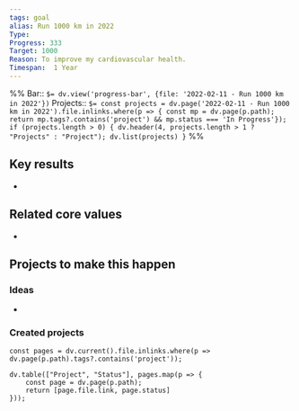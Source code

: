 ```yaml
---
tags: goal
alias: Run 1000 km in 2022
Type: 
Progress: 333
Target: 1000
Reason: To improve my cardiovascular health.
Timespan:  1 Year
---
```

%%
Bar:: `$= dv.view('progress-bar', {file: '2022-02-11 - Run 1000 km in 2022'})`
Projects:: `$= const projects = dv.page('2022-02-11 - Run 1000 km in 2022').file.inlinks.where(p => { const mp = dv.page(p.path); return mp.tags?.contains('project') && mp.status === 'In Progress'}); if (projects.length > 0) { dv.header(4, projects.length > 1 ? "Projects" : "Project"); dv.list(projects) }`
%%


## Key results
- 


## Related core values
- 

## Projects to make this happen
### Ideas
- 

### Created projects
```dataviewjs
const pages = dv.current().file.inlinks.where(p => dv.page(p.path).tags?.contains('project'));

dv.table(["Project", "Status"], pages.map(p => {
	const page = dv.page(p.path); 
	return [page.file.link, page.status]
}));
```
